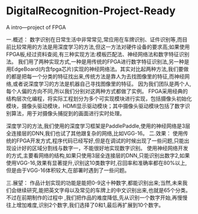 # DigitalRecognition-Project-Ready
A intro—project of FPGA

一.概述：
数字识别在日常生活中非常常见,常应用在车牌识别、证件识别等,而目前比较常用的方法是用深度学习的方法,但这一方法对硬件设备的要求高;如果使用FPGA板,经过资料查阅,有三种实现方法:模板匹配法、神经网络法和数字特征识别法。
我们用了两种实现方式,一种是用传统的FPGA进行数字特征识别法,另一种是用EdgeBoard(内含fpga芯片)实现的神经网络法。其实对比起两种方法,我们要做的都是把每一个分类的特征找出来,传统方法是靠人为去找图像里的特征,而神经网络,或者说深度学习的方法是机器自己寻找图像里的特征。
因为我们团队是两个人,每个人偏的方向不同,所以我们分别对这两种方式都做了实例。
FPGA采用经典的结构层次化编程，将实际工程划分为多个可实现模块进行实现，包括摄像头初始化模块，摄像头驱动模块，HDMI显示驱动模块；其中摄像头驱动模块包括了数字识别算法，用于对摄像头捕捉到的画面进行实时处理。

深度学习的方法,我们使用的深度学习框架是PaddlePaddle,使用的神经网络是3层全连接层的DNN,我们也试了其他跟复杂的网络,比如VGG-16。
二.效果：
使用传统的FPGA开发方式,程序代码已经写好,但是在调试的时候出现了一些问题,只能出现设计好的区域分割线与数字一，不能很好地实现数字识别。
使用神经网络开发的方式,主要看网络的结构,如果只使用3层全连接层的DNN,只能识别出数字2,如果使用VGG-16,效果有显著提升,识别这10类数字时,召回率和准确率都在80%以上,但是由于VGG-16体积较大,在部署时遇到了一些问题。

三.展望：
作品计划实现的功能是能把0-9这十种数字,都能识别出来;当然,未来我们会继续研究,能把英文字母以及常见的车牌上的中文识别出来,也就是65个分类。不过在前期制作的过程中 ,我们把作品的难度降低,先从识别一个数字开始,再慢慢往上增加难度,识别2个数字,我们选择了0和1,最后再扩展到10个数字。
